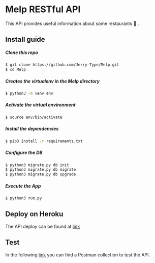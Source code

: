 # Melp RESTful API

This API provides useful information about some restaurants :notebook_with_decorative_cover: .

## Install guide


##### Clone this repo

```bash
$ git clone https://github.com/Jerry-Type/Melp.git
$ cd Melp
```

##### Creates the virtualenv in the Melp directory
```bash
$ python3 -m venv env
```

##### Activate the virtual environment
```bash
$ source env/bin/activate
```

##### Install the dependencies
```bash
$ pip3 install -r requirements.txt
```

##### Configure the DB
```bash
$ python3 migrate.py db init
$ python3 migrate.py db migrate
$ python3 migrate.py db upgrade
```

##### Execute the App
```bash
$ python3 run.py
```

## Deploy on Heroku
The API deploy can be found at [link](https://app-melp.herokuapp.com/) 

## Test
In the following [link](https://documenter.getpostman.com/view/5474037/RWgjY1vT) you can find a Postman collection to test the API.


